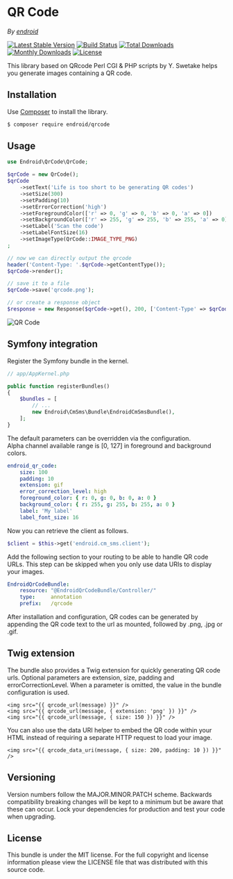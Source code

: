 QR Code
=======

*By [endroid](http://endroid.nl/)*

[![Latest Stable Version](http://img.shields.io/packagist/v/endroid/qrcode.svg)](https://packagist.org/packages/endroid/qrcode)
[![Build Status](http://img.shields.io/travis/endroid/QrCode.svg)](http://travis-ci.org/endroid/QrCode)
[![Total Downloads](http://img.shields.io/packagist/dt/endroid/qrcode.svg)](https://packagist.org/packages/endroid/qrcode)
[![Monthly Downloads](http://img.shields.io/packagist/dm/endroid/qrcode.svg)](https://packagist.org/packages/endroid/qrcode)
[![License](http://img.shields.io/packagist/l/endroid/qrcode.svg)](https://packagist.org/packages/endroid/qrcode)

This library based on QRcode Perl CGI & PHP scripts by Y. Swetake helps you generate images containing a QR code.

## Installation

Use [Composer](https://getcomposer.org/) to install the library.

``` bash
$ composer require endroid/qrcode
```

## Usage

```php
use Endroid\QrCode\QrCode;

$qrCode = new QrCode();
$qrCode
    ->setText('Life is too short to be generating QR codes')
    ->setSize(300)
    ->setPadding(10)
    ->setErrorCorrection('high')
    ->setForegroundColor(['r' => 0, 'g' => 0, 'b' => 0, 'a' => 0])
    ->setBackgroundColor(['r' => 255, 'g' => 255, 'b' => 255, 'a' => 0])
    ->setLabel('Scan the code')
    ->setLabelFontSize(16)
    ->setImageType(QrCode::IMAGE_TYPE_PNG)
;

// now we can directly output the qrcode
header('Content-Type: '.$qrCode->getContentType());
$qrCode->render();

// save it to a file
$qrCode->save('qrcode.png');

// or create a response object
$response = new Response($qrCode->get(), 200, ['Content-Type' => $qrCode->getContentType()]);
```

![QR Code](http://endroid.nl/qrcode/Life%20is%20too%20short%20to%20be%20generating%20QR%20codes.png?label=Scan%20the%20code)

## Symfony integration

Register the Symfony bundle in the kernel.

```php
// app/AppKernel.php

public function registerBundles()
{
    $bundles = [
        // ...
        new Endroid\CmSms\Bundle\EndroidCmSmsBundle(),
    ];
}
```

The default parameters can be overridden via the configuration.  
Alpha channel available range is [0, 127] in foreground and background colors.

```yaml
endroid_qr_code:
    size: 100
    padding: 10
    extension: gif
    error_correction_level: high
    foreground_color: { r: 0, g: 0, b: 0, a: 0 }
    background_color: { r: 255, g: 255, b: 255, a: 0 }
    label: 'My label'
    label_font_size: 16
```

Now you can retrieve the client as follows.

```php
$client = $this->get('endroid.cm_sms.client');
```

Add the following section to your routing to be able to handle QR code URLs.
This step can be skipped when you only use data URIs to display your images.

``` yml
EndroidQrCodeBundle:
    resource: "@EndroidQrCodeBundle/Controller/"
    type:     annotation
    prefix:   /qrcode
```

After installation and configuration, QR codes can be generated by appending
the QR code text to the url as mounted, followed by .png, .jpg or .gif.

## Twig extension

The bundle also provides a Twig extension for quickly generating QR code urls.
Optional parameters are extension, size, padding and errorCorrectionLevel. When
a parameter is omitted, the value in the bundle configuration is used.

``` twig
<img src="{{ qrcode_url(message) }}" />
<img src="{{ qrcode_url(message, { extension: 'png' }) }}" />
<img src="{{ qrcode_url(message, { size: 150 }) }}" />
```

You can also use the data URI helper to embed the QR code within your HTML
instead of requiring a separate HTTP request to load your image.

``` twig
<img src="{{ qrcode_data_uri(message, { size: 200, padding: 10 }) }}" />
```

## Versioning

Version numbers follow the MAJOR.MINOR.PATCH scheme. Backwards compatibility
breaking changes will be kept to a minimum but be aware that these can occur.
Lock your dependencies for production and test your code when upgrading.

## License

This bundle is under the MIT license. For the full copyright and license
information please view the LICENSE file that was distributed with this source code.

